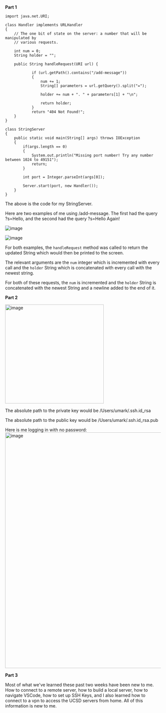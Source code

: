 **Part 1**

```import java.io.IOException;
import java.net.URI;

class Handler implements URLHandler 
{
    // The one bit of state on the server: a number that will be manipulated by
    // various requests.

    int num = 0;
    String holder = "";

    public String handleRequest(URI url) {

            if (url.getPath().contains("/add-message")) 
            {
                num += 1;
                String[] parameters = url.getQuery().split("=");

                holder += num + ". " + parameters[1] + "\n";

                return holder;
            }
            return "404 Not Found!";
    }
}

class StringServer 
{
    public static void main(String[] args) throws IOException 
    {
        if(args.length == 0)
        {
            System.out.println("Missing port number! Try any number between 1024 to 49151");
            return;
        }

        int port = Integer.parseInt(args[0]);

        Server.start(port, new Handler());
    }
}
```
The above is the code for my StringServer. 

Here are two examples of me using /add-message. The first had the query ?s=Hello, and the second had the query ?s=Hello Again!

![image](https://github.com/UKCSE15L/cse15l-lab-reports/assets/147003715/3610d236-91b9-4646-a491-226fbfa14a6e)

![image](https://github.com/UKCSE15L/cse15l-lab-reports/assets/147003715/0525b764-5930-41eb-a9f5-23041cf99946)

For both examples, the `handleRequest` method was called to return the updated String which would then be printed to the screen. 

The relevant arguments are the `num` integer which is incremented with every call and the `holder` String which is concatenated with every call with the newest string.

For both of these requests, the `num` is incremented and the `holder` String is concatenated with the newest String and a newline added to the end of it.


**Part 2**

<img width="319" alt="image" src="https://github.com/UKCSE15L/cse15l-lab-reports/assets/147003715/a6526be6-6380-47a0-83dd-8dff626129eb">

The absolute path to the private key would be /Users/umark/.ssh.id_rsa

The absolute path to the public key would be /Users/umark/.ssh.id_rsa.pub

Here is me logging in with no password:
<img width="759" alt="image" src="https://github.com/UKCSE15L/cse15l-lab-reports/assets/147003715/fd9d587a-f51e-4072-b442-a137ec2bc49b">


**Part 3**

Most of what we've learned these past two weeks have been new to me. How to connect to a remote server, how to build a local server, how to navigate VSCode, how to set up SSH Keys, and I also learned how to connect to a vpn to access the UCSD servers from home. All of this information is new to me.
